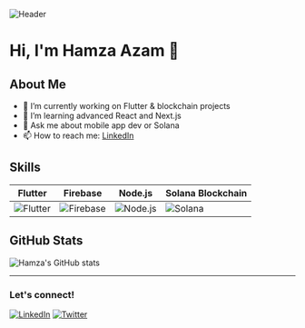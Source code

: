 ![Header](https://raw.githubusercontent.com/username/username/main/header.png)

# Hi, I'm Hamza Azam 👋

## About Me
- 🔭 I’m currently working on Flutter & blockchain projects
- 🌱 I’m learning advanced React and Next.js
- 💬 Ask me about mobile app dev or Solana
- 📫 How to reach me: [LinkedIn](https://linkedin.com/in/hamzaazam)

## Skills
| Flutter | Firebase | Node.js | Solana Blockchain |
|---------|----------|---------|-------------------|
| ![Flutter](https://img.shields.io/badge/-Flutter-02569B?style=flat-square&logo=flutter) | ![Firebase](https://img.shields.io/badge/-Firebase-FFCA28?style=flat-square&logo=firebase) | ![Node.js](https://img.shields.io/badge/-Node.js-339933?style=flat-square&logo=node.js) | ![Solana](https://img.shields.io/badge/-Solana-00FFA3?style=flat-square&logo=solana) |

## GitHub Stats
![Hamza's GitHub stats](https://github-readme-stats.vercel.app/api?username=hamzaazam&show_icons=true&theme=radical)

---

### Let's connect!

[![LinkedIn](https://img.shields.io/badge/LinkedIn-0077B5?style=flat-square&logo=linkedin&logoColor=white)](https://linkedin.com/in/hamzaazam) 
[![Twitter](https://img.shields.io/badge/Twitter-1DA1F2?style=flat-square&logo=twitter&logoColor=white)](https://twitter.com/hamzaazam)
